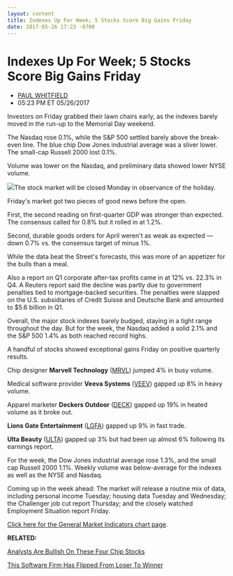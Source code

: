 ```yaml
---
layout: content
title: Indexes Up For Week; 5 Stocks Score Big Gains Friday
date: 2017-05-26 17:23 -0700
---
```



Indexes Up For Week; 5 Stocks Score Big Gains Friday
=====================================================




* [PAUL WHITFIELD](https://www.investors.com/author/whitfieldp/ "Posts by PAUL WHITFIELD")
* 05:23 PM ET 05/26/2017






 Investors on Friday grabbed their lawn chairs early, as the indexes barely moved in the run-up to the Memorial Day weekend.


The Nasdaq rose 0.1%, while the S&P 500 settled barely above the break-even line. The blue chip Dow Jones industrial average was a sliver lower. The small-cap Russell 2000 lost 0.1%.


Volume was lower on the Nasdaq, and preliminary data showed lower NYSE volume.


![](https://www.investors.com/wp-content/uploads/2017/05/MP052617-204x300.png)The stock market will be closed Monday in observance of the holiday.


Friday's market got two pieces of good news before the open.


First, the second reading on first-quarter GDP was stronger than expected. The consensus called for 0.8% but it rolled in at 1.2%.


Second, durable goods orders for April weren't as weak as expected — down 0.7% vs. the consensus target of minus 1%.


While the data beat the Street's forecasts, this was more of an appetizer for the bulls than a meal.


Also a report on Q1 corporate after-tax profits came in at 12% vs. 22.3% in Q4. A Reuters report said the decline was partly due to government penalties tied to mortgage-backed securities. The penalties were slapped on the U.S. subsidiaries of Credit Suisse and Deutsche Bank and amounted to $5.6 billion in Q1.


Overall, the major stock indexes barely budged, staying in a tight range throughout the day. But for the week, the Nasdaq added a solid 2.1% and the S&P 500 1.4% as both reached record highs.


A handful of stocks showed exceptional gains Friday on positive quarterly results.


Chip designer **Marvell Technology** ([MRVL](https://research.investors.com/quote.aspx?symbol=MRVL)) jumped 4% in busy volume.


Medical software provider **Veeva Systems** ([VEEV](https://research.investors.com/quote.aspx?symbol=VEEV)) gapped up 8% in heavy volume.


Apparel marketer **Deckers Outdoor** ([DECK](https://research.investors.com/quote.aspx?symbol=DECK)) gapped up 19% in heated volume as it broke out.


**Lions Gate Entertainment** ([LGFA](https://research.investors.com/quote.aspx?symbol=LGFA)) gapped up 9% in fast trade.


**Ulta Beauty** ([ULTA](https://research.investors.com/quote.aspx?symbol=ULTA)) gapped up 3% but had been up almost 6% following its earnings report.


For the week, the Dow Jones industrial average rose 1.3%, and the small cap Russell 2000 1.1%. Weekly volume was below-average for the indexes as well as the NYSE and Nasdaq.


Coming up in the week ahead: The market will release a routine mix of data, including personal income Tuesday; housing data Tuesday and Wednesday; the Challenger job cut report Thursday; and the closely watched Employment Situation report Friday.


[Click here for the General Market Indicators chart page](https://www.investors.com/wp-content/uploads/2017/05/GMI_B07_052917.pdf).


**RELATED:**


[Analysts Are Bullish On These Four Chip Stocks](https://www.investors.com/research/ibd-industry-themes/marvell-technology-broadcom-qorvo-earn-price-target-hikes/)


[This Software Firm Has Flipped From Loser To Winner](https://www.investors.com/research/the-new-america/top-cloud-software-firm-workday-now-profitable-boasts-netflix-amazon-as-clients/)




